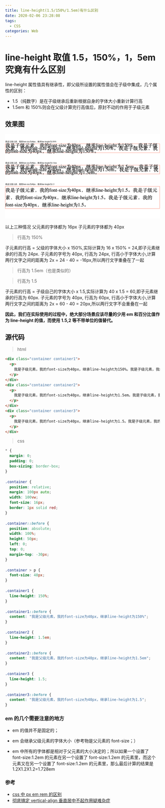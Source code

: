 ```yaml
---
title: line-height(1.5/150%/1.5em)有什么区别
date: 2020-02-06 23:28:08
tags:
  - CSS
categories: Web
---
```


# line-height 取值 1.5，150%，1，5em 究竟有什么区别

line-height 属性值具有继承性，即父级所设置的属性值会在子级中集成，几个属性的区别：

- 1.5（纯数字）是在子级继承后重新根据自身的字体大小重新计算行高
- 1.5em 和 150%则会在父级计算完行高值后，原封不动的作用于子级元素

## 效果图

![line-height](/images/line_height/lineheight.png)

以上三种情况 父元素的字体都为 16px 子元素的字体都为 40px

> 行高为 150%

子元素的行高 = 父级的字体大小 x 150%,实际计算为 16 x 150% = 24,即子元素继承的行高为 24px.
子元素的字号为 40px, 行高为 24px, 行高小于字体大小,计算两行文字之间的距离为 2x = 24 - 40 = -16px,所以两行文字重叠在了一起

> 行高为 1.5em（也是类似的）

> 行高为 1.5

子元素的行高 = 子级自己的字体大小 x 1.5,实际计算为 40 x 1.5 = 60,即子元素继承的行高为 60px.
子元素的字号为 40px, 行高为 60px, 行高小于字体大小,计算两行文字之间的距离为 2x = 60 - 40 = 20px,所以两行文字不会重叠在一起

**因此，我们在实际使用的过程中，绝大部分场景应该尽量的少用 em 和百分比值作为 line-height 的值，而使用 1.5,2 等不带单位的值替代。**

## 源代码

> html

```html
<div class="container container1">
  <p>
    我是子级元素，我的font-size为40px，继承line-height为150%。我是子级元素，我的font-size为40px，继承line-height为150%。我是子级元素，我的font-size为40px，继承line-height为150%。
  </p>
</div>
<div class="container container2">
  <p>
    我是子级元素，我的font-size为40px，继承line-height为1.5em。我是子级元素，我的font-size为40px，继承line-height为1.5em。我是子级元素，我的font-size为40px，继承line-height为1.5em。
  </p>
</div>
<div class="container container3">
  <p>
    我是子级元素，我的font-size为40px，继承line-height为1.5。我是子级元素，我的font-size为40px，继承line-height为1.5。我是子级元素，我的font-size为40px，继承line-height为1.5。
  </p>
</div>
```

> css

```css
* {
  margin: 0;
  padding: 0;
  box-sizing: border-box;
}

.container {
  position: relative;
  margin: 100px auto;
  width: 100vw;
  font-size: 16px;
  border: 1px solid red;
}

.container::before {
  position: absolute;
  width: 100%;
  height: 50px;
  left: 0;
  top: 0;
  margin-top: -30px;
}

.container > p {
  font-size: 40px;
}

.container1 {
  line-height: 150%;
}

.container1::before {
  content: "我是父级元素，我的font-size为40px，继承line-height为150%";
}

.container2 {
  line-height: 1.5em;
}

.container2::before {
  content: "我是父级元素，我的font-size为40px，继承line-height为1.5em";
}

.container3 {
  line-height: 1.5;
}

.container3::before {
  content: "我是父级元素，我的font-size为40px，继承line-height为1.5";
}
```

### em 的几个需要注意的地方

- em 的值并不是固定的；

- em 会继承父级元素的字体大小（参考物是父元素的 font-size；）

* em 中所有的字体都是相对于父元素的大小决定的；所以如果一个设置了 font-size:1.2em 的元素在另一个设置了 font-size:1.2em 的元素里，而这个元素又在另一个设置了 font-size:1.2em 的元素里，那么最后计算的结果是 1.2X1.2X1.2=1.728em

### 参考

- [css 中 px em rem 的区别](https://zhuanlan.zhihu.com/p/28915418)
- [彻底搞定 vertical-align 垂直居中不起作用疑难杂症](https://juejin.im/post/5a7d6b886fb9a06349129463)
